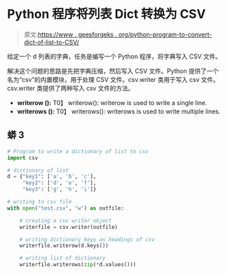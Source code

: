 # Python 程序将列表 Dict 转换为 CSV

> 原文:[https://www . geesforgeks . org/python-program-to-convert-dict-of-list-to-CSV/](https://www.geeksforgeeks.org/python-program-to-convert-dict-of-list-to-csv/)

给定一个 d 列表的字典，任务是编写一个 Python 程序，将字典写入 CSV 文件。

解决这个问题的思路是先把字典压缩，然后写入 CSV 文件。Python 提供了一个名为“csv”的内置模块，用于处理 CSV 文件。csv.writer 类用于写入 csv 文件。csv.writer 类提供了两种写入 csv 文件的方法。

*   **writerow ():** T0】 writerow(): writerow is used to write a single line.
*   **writerows ():** T0】 writerows(): writerows is used to write multiple lines.

## 蟒 3

```py
# Program to write a dictionary of list to csv
import csv

# dictionary of list
d = {"key1": ['a', 'b', 'c'], 
     "key2": ['d', 'e', 'f'], 
     "key3": ['g', 'h', 'i']}

# writing to csv file
with open("test.csv", "w") as outfile:

    # creating a csv writer object
    writerfile = csv.writer(outfile)

    # writing dictionary keys as headings of csv
    writerfile.writerow(d.keys())

    # writing list of dictionary
    writerfile.writerows(zip(*d.values()))
```